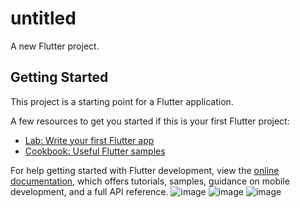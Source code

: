 # untitled

A new Flutter project.

## Getting Started

This project is a starting point for a Flutter application.

A few resources to get you started if this is your first Flutter project:

- [Lab: Write your first Flutter app](https://docs.flutter.dev/get-started/codelab)
- [Cookbook: Useful Flutter samples](https://docs.flutter.dev/cookbook)

For help getting started with Flutter development, view the
[online documentation](https://docs.flutter.dev/), which offers tutorials,
samples, guidance on mobile development, and a full API reference.
![image](https://user-images.githubusercontent.com/49882944/192722667-302b1d8a-d343-4a63-b781-f2269cb91f41.png)
![image](https://user-images.githubusercontent.com/49882944/192722768-da12dacc-0960-4351-8a4d-085432426c37.png)
![image](https://user-images.githubusercontent.com/49882944/192722819-f8f24d71-aa37-4608-b63d-6b8dd8097d41.png)
